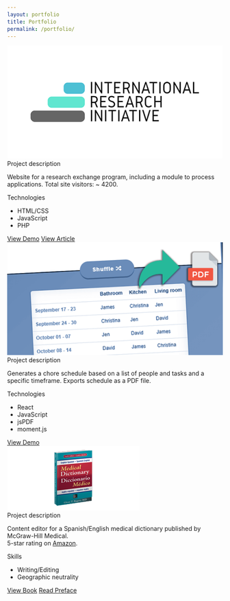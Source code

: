```yaml
---
layout: portfolio
title: Portfolio
permalink: /portfolio/
---
```


<!-- Software projects:
-------- -->


<!-- ### Sofware development projects: -->


<div class="project-container noselect" id="iri-website">
    <div class="project-image">
        <img src="/assets/og_logo.png" alt="Project_image" style="width:250px, height:auto"/>
    </div>
    <div class="project-description">
        <div class="section-label">
            <span>Project description</span>
        </div>
        <p>Website for a research exchange program, including a module to process applications. Total site visitors: ~ 4200.</p>
        <div class="section-label">
            <span>Technologies</span>
        </div>
        <ul class="techs">
            <li><a>HTML/CSS</a></li>
            <li><a>JavaScript</a></li>
            <li><a>PHP</a></li>
        </ul>
        <div class="project-actions">
            <a class="btn noselect" href="https://www.irinitiative.com">View Demo</a>
            <a class="btn noselect" href="https://www.irinitiative.com">View Article</a>
        </div>
    </div>
</div>


<!-- <div class="project-container noselect" id="iri-dashboard">
    <div class="project-image">
        <img src="/assets/choreSchedulesImage.png" alt="Project_image" style="width:250px, height:auto"/>
    </div>
    <div class="project-description">
        <div class="section-label">
            <span>Project description</span>
        </div>
        <p>Generates a chore schedule based on a list of people and tasks and a specific timeframe.</p>
        <div class="section-label">
            <span>Technologies</span>
        </div>
        <ul class="techs">
            <li><a>JavaScript</a></li>
            <li><a>React</a></li>
            <li><a>jsPDF</a></li>
            <li><a>moment.js</a></li>
        </ul>
        <div class="project-actions">
            <a class="btn noselect" href="http://www.jduran.me/choreschedules/">View Demo</a>
            <a class="btn noselect" >View Article</a>
        </div>
    </div>
</div> -->



<div class="project-container noselect" id="iri-website">
    <div class="project-image">
        <img src="/assets/choreSchedulesImage.png" alt="Project_image" style="width:250px, height:auto"/>
    </div>
    <div class="project-description">
        <div class="section-label">
            <span>Project description</span>
        </div>
        <p>Generates a chore schedule based on a list of people and tasks and a specific timeframe. Exports schedule as a PDF file.</p>
        <div class="section-label">
            <span>Technologies</span>
        </div>
        <ul class="techs">
            <li><a>React</a></li>
            <li><a>JavaScript</a></li>
            <li><a>jsPDF</a></li>
            <li><a>moment.js</a></li>
        </ul>
        <div class="project-actions">
            <a class="btn noselect" href="https://jduran.me/choreschedules/">View Demo</a>
        </div>
    </div>
</div>

<div class="project-container noselect" id="rogers-dictionary">
    <div class="project-image">
        <img src="/assets/rogers_dictionary.png" alt="Project_image" style="width:250px, height:auto"/>
    </div>
    <div class="project-description">
        <div class="section-label">
            <span>Project description</span>
        </div>
        <p>Content editor for a Spanish/English medical dictionary published by McGraw-Hill Medical.<br> 5-star rating on <a href="https://www.amazon.com/English-Spanish-Spanish-English-Medical-Dictionary-Fourth/dp/0071829113/">Amazon</a>.</p>
        <div class="section-label">
            <span>Skills</span>
        </div>
        <ul class="techs">
            <li><a>Writing/Editing</a></li>
            <li><a>Geographic neutrality</a></li>
        </ul>
        <div class="project-actions">
            <a class="btn noselect" href="https://www.amazon.com/English-Spanish-Spanish-English-Medical-Dictionary-Fourth/dp/0071829113/">View Book</a>
            <a class="btn noselect" href="https://accessmedicine.mhmedical.com/content.aspx?bookid=2248&sectionid=174576320">Read Preface</a>
        </div>
    </div>
</div>